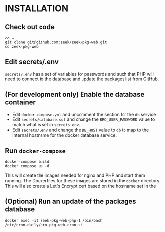 # INSTALLATION

## Check out code

```
cd ~
git clone git@github.com:zeek/zeek-pkg-web.git
cd zeek-pkg-web
```

## Edit secrets/.env

`secrets/.env` has a set of variables for passwords and such that PHP will need
to connect to the database and update the packages list from GitHub.

## (For development only) Enable the database container

- Edit `docker-compose.yml` and uncomment the section for the `db` service
- Edit `secrets/database.sql` and change the `BRO_USER_PASSWORD` value to match
  what is set in `secrets.env`.
- Edit `secrets/.env` and change the `DB_HOST` value to `db` to map to the
  internal hostname for the docker database service.

## Run `docker-compose`

```
docker-compose build
docker compose up -d
```

This will create the images needed for nginx and PHP and start them running. The
Dockerfiles for these images are stored in the `docker` directory. This will
also create a Let's Encrypt cert based on the hostname set in the

## (Optional) Run an update of the packages database

```
docker exec -it zeek-pkg-web-php-1 /bin/bash
/etc/cron.daily/bro-pkg-web-cron.sh
```
